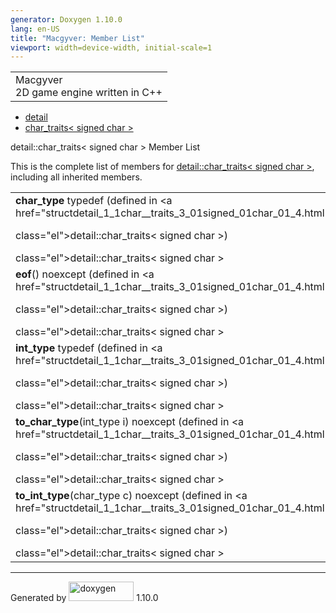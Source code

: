```yaml
---
generator: Doxygen 1.10.0
lang: en-US
title: "Macgyver: Member List"
viewport: width=device-width, initial-scale=1
---
```


<div id="top">

<div id="titlearea">

<table data-cellspacing="0" data-cellpadding="0">
<colgroup>
<col style="width: 100%" />
</colgroup>
<tbody>
<tr id="projectrow" class="odd">
<td id="projectalign"><div id="projectname">
Macgyver
</div>
<div id="projectbrief">
2D game engine written in C++
</div></td>
</tr>
</tbody>
</table>

</div>

<div id="main-nav">

</div>

<div id="nav-path" class="navpath">

- <a href="namespacedetail.html" class="el">detail</a>
- <a href="structdetail_1_1char__traits_3_01signed_01char_01_4.html"
  class="el">char_traits&lt; signed char &gt;</a>

</div>

</div>

<div class="header">

<div class="headertitle">

<div class="title">

detail::char_traits\< signed char \> Member List

</div>

</div>

</div>

<div class="contents">

This is the complete list of members for
<a href="structdetail_1_1char__traits_3_01signed_01char_01_4.html"
class="el">detail::char_traits&lt; signed char &gt;</a>, including all
inherited members.

|                                                                                                                      |                                                                    |                                                                      |
|----------------------------------------------------------------------------------------------------------------------|--------------------------------------------------------------------|----------------------------------------------------------------------|
| **char_type** typedef (defined in <a href="structdetail_1_1char__traits_3_01signed_01char_01_4.html"                 
 class="el">detail::char_traits&lt; signed char &gt;</a>)                                                              | <a href="structdetail_1_1char__traits_3_01signed_01char_01_4.html" 
                                                                                                                        class="el">detail::char_traits&lt; signed char &gt;</a>             |                                                                      |
| **eof**() noexcept (defined in <a href="structdetail_1_1char__traits_3_01signed_01char_01_4.html"                    
 class="el">detail::char_traits&lt; signed char &gt;</a>)                                                              | <a href="structdetail_1_1char__traits_3_01signed_01char_01_4.html" 
                                                                                                                        class="el">detail::char_traits&lt; signed char &gt;</a>             | <span class="mlabel">inline</span><span class="mlabel">static</span> |
| **int_type** typedef (defined in <a href="structdetail_1_1char__traits_3_01signed_01char_01_4.html"                  
 class="el">detail::char_traits&lt; signed char &gt;</a>)                                                              | <a href="structdetail_1_1char__traits_3_01signed_01char_01_4.html" 
                                                                                                                        class="el">detail::char_traits&lt; signed char &gt;</a>             |                                                                      |
| **to_char_type**(int_type i) noexcept (defined in <a href="structdetail_1_1char__traits_3_01signed_01char_01_4.html" 
 class="el">detail::char_traits&lt; signed char &gt;</a>)                                                              | <a href="structdetail_1_1char__traits_3_01signed_01char_01_4.html" 
                                                                                                                        class="el">detail::char_traits&lt; signed char &gt;</a>             | <span class="mlabel">inline</span><span class="mlabel">static</span> |
| **to_int_type**(char_type c) noexcept (defined in <a href="structdetail_1_1char__traits_3_01signed_01char_01_4.html" 
 class="el">detail::char_traits&lt; signed char &gt;</a>)                                                              | <a href="structdetail_1_1char__traits_3_01signed_01char_01_4.html" 
                                                                                                                        class="el">detail::char_traits&lt; signed char &gt;</a>             | <span class="mlabel">inline</span><span class="mlabel">static</span> |

</div>

------------------------------------------------------------------------

<span class="small">Generated
by [<img src="doxygen.svg" class="footer" width="104" height="31"
alt="doxygen" />](https://www.doxygen.org/index.html) 1.10.0</span>
